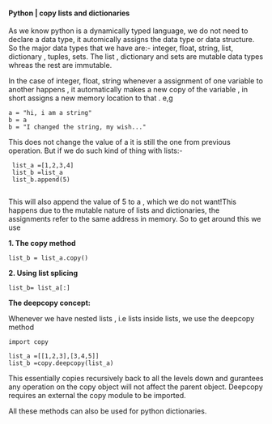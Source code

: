 #### Python | copy lists and dictionaries

As we know python is a dynamically typed language, we do not need to declare a data type, it automically assigns the data type or data structure. So the major data types that we have are:- 
integer, float, string, list, dictionary , tuples, sets. The list , dictionary and sets are  mutable data types whreas the rest are immutable.

In the case of integer, float, string whenever a assignment of one variable to another happens , it automatically makes a new copy of the variable , in short assigns a new
memory location to that . e,g
  ```
  a = "hi, i am a string"
  b = a
  b = "I changed the string, my wish..."
  ```
This does not change the value of a it is still the one from previous operation. But if we do such kind of thing with lists:-

```
 list_a =[1,2,3,4]
 list_b =list_a
 list_b.append(5)
 
``` 
This will also append the value of 5 to a , which we do not want!This happens due to the mutable nature of lists and dictionaries, the assignments refer to the same address in memory.
So to get around this we use 

**1. The copy method**
```
list_b = list_a.copy()
```
**2. Using list splicing**
```
list_b= list_a[:]
```
**The deepcopy concept:**

Whenever we have nested lists , i.e lists inside lists, we use the deepcopy method
```
import copy

list_a =[[1,2,3],[3,4,5]]
list_b =copy.deepcopy(list_a)
```
This essentially copies recursively back to all the levels down and gurantees any operation on the
copy object will not affect the parent object. Deepcopy requires an external the copy module to be imported.

All these methods can also be used for python dictionaries.


  
  
